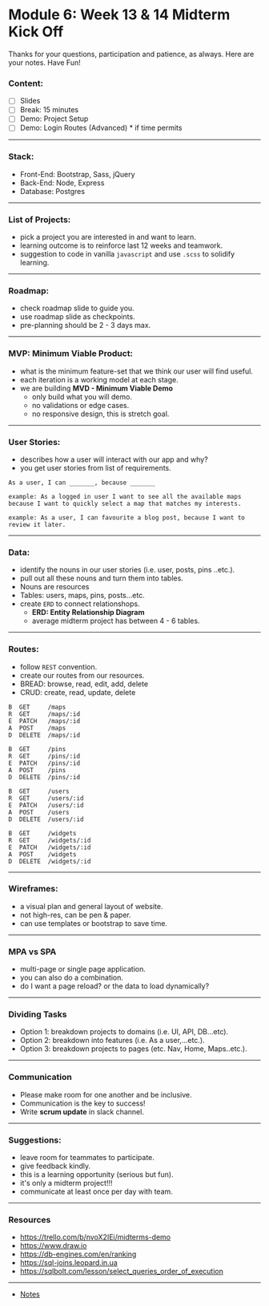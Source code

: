 # Module 6: Week 13 & 14 Midterm Kick Off
Thanks for your questions, participation and patience, as always. Here are your notes. Have Fun!

### Content:
  - [ ] Slides
  - [ ] Break: 15 minutes
  - [ ] Demo: Project Setup
  - [ ] Demo: Login Routes (Advanced) * if time permits

---
### Stack:
* Front-End: Bootstrap, Sass, jQuery
* Back-End: Node, Express
* Database: Postgres

---
### List of Projects:
* pick a project you are interested in and want to learn.
* learning outcome is to reinforce last 12 weeks and teamwork.
* suggestion to code in vanilla `javascript` and use `.scss` to solidify learning.

---
### Roadmap:
* check roadmap slide to guide you.
* use roadmap slide as checkpoints.
* pre-planning should be 2 - 3 days max.

---
### MVP: Minimum Viable Product:
* what is the minimum feature-set that we think our user will find useful.
* each iteration is a working model at each stage.
* we are building **MVD - Minimum Viable Demo**
  * only build what you will demo.
  * no validations or edge cases.
  * no responsive design, this is stretch goal.

---
### User Stories:
* describes how a user will interact with our app and why?
* you get user stories from list of requirements.

```
As a user, I can _______, because _______

example: As a logged in user I want to see all the available maps because I want to quickly select a map that matches my interests.

example: As a user, I can favourite a blog post, because I want to review it later.
```

---
### Data:
* identify the nouns in our user stories (i.e. user, posts, pins ..etc.).
* pull out all these nouns and turn them into tables.
* Nouns are resources
* Tables: users, maps, pins, posts...etc.
* create `ERD` to connect relationshops.
  * **ERD: Entity Relationship Diagram**
  * average midterm project has between 4 - 6 tables.

---
### Routes:
* follow `REST` convention.
* create our routes from our resources.
* BREAD: browse, read, edit, add, delete
* CRUD: create, read, update, delete

```
B  GET     /maps
R  GET     /maps/:id
E  PATCH   /maps/:id
A  POST    /maps
D  DELETE  /maps/:id

B  GET     /pins
R  GET     /pins/:id
E  PATCH   /pins/:id
A  POST    /pins
D  DELETE  /pins/:id

B  GET     /users
R  GET     /users/:id
E  PATCH   /users/:id
A  POST    /users
D  DELETE  /users/:id

B  GET     /widgets
R  GET     /widgets/:id
E  PATCH   /widgets/:id
A  POST    /widgets
D  DELETE  /widgets/:id
```

---
### Wireframes:
* a visual plan and general layout of website.
* not high-res, can be pen & paper.
* can use templates or bootstrap to save time.

---
### MPA vs SPA
* multi-page or single page application.
* you can also do a combination.
* do I want a page reload? or the data to load dynamically?

---
### Dividing Tasks
* Option 1: breakdown projects to domains (i.e. UI, API, DB...etc).
* Option 2: breakdown into features (i.e. As a user,...etc.).
* Option 3: breakdown projects to pages (etc. Nav, Home, Maps..etc.).

---
### Communication
* Please make room for one another and be inclusive.
* Communication is the key to success!
* Write **scrum update** in slack channel.

---
### Suggestions:
* leave room for teammates to participate.
* give feedback kindly.
* this is a learning opportunity (serious but fun).
* it's only a midterm project!!!
* communicate at least once per day with team.

---
### Resources
* https://trello.com/b/nvoX2IEi/midterms-demo
* https://www.draw.io
* https://db-engines.com/en/ranking
* https://sql-joins.leopard.in.ua
* https://sqlbolt.com/lesson/select_queries_order_of_execution

---

* [Notes](https://github.com/clopez11/LHL-WebFlex-Lecture-W11/blob/main/README.md)

